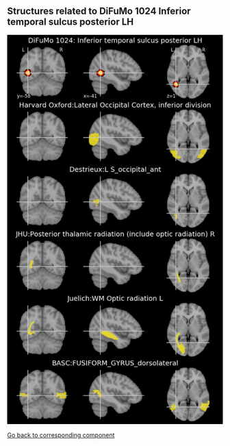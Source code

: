 


## Structures related to DiFuMo 1024 Inferior temporal sulcus posterior LH

![208](208.jpg "Structures related to DiFuMo 1024 Inferior temporal sulcus posterior LH")

[Go back to corresponding component](https://parietal-inria.github.io/DiFuMo/1024/html/208.html)
